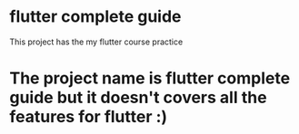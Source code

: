 # flutter complete guide

This project has the my flutter course practice 

# The project name is flutter complete guide but it doesn't covers all the features for flutter :) 
